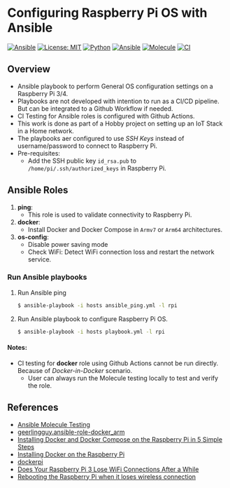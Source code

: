# Configuring Raspberry Pi OS with Ansible

[![Ansible](https://img.shields.io/badge/raspberrypi-3,4-C51A4A?logo=raspberry-pi)](https://www.raspberrypi.org/) [![License: MIT](https://img.shields.io/badge/License-MIT-yellow.svg)](https://github.com/universalvishwa/raspberrypi-os-config-ansible/blob/master/LICENSE) [![Python](https://img.shields.io/badge/python-3.7-blue?logo=python)](https://www.python.org/downloads/release/python-379/) [![Ansible](https://img.shields.io/badge/ansible-2.10-EE0000?logo=ansible)](https://docs.ansible.com/) [![Molecule](https://img.shields.io/badge/molecule-v3.2.0-3CAFCE)](https://molecule.readthedocs.io/) [![CI](https://github.com/universalvishwa/raspberrypi-os-config-ansible/workflows/CI/badge.svg)](https://github.com/universalvishwa/raspberrypi-os-config-ansible/actions) 

## Overview
- Ansible playbook to perform General OS configuration settings on a Raspberry Pi 3/4.
- Playbooks are not developed with intention to run as a CI/CD pipeline. But can be integrated to a Github Workflow if needed.
- CI Testing for Ansible roles is configured with Github Actions.
- This work is done as part of a Hobby project on setting up an IoT Stack in a Home network.
- The playbooks aer configured to use _SSH Keys_ instead of username/password to connect to Raspberry Pi.
- Pre-requisites:
    - Add the SSH public key `id_rsa.pub` to `/home/pi/.ssh/authorized_keys` in Raspberry Pi.

## Ansible Roles
1. **ping**:
    - This role is used to validate connectivity to Raspberry Pi.
2. **docker**:
    - Install Docker and Docker Compose in `Armv7` or `Arm64` architectures.
3. **os-config**:
    - Disable power saving mode
    - Check WiFi: Detect WiFi connection loss and restart the network service.

### Run Ansible playbooks
1. Run Ansible ping
    ```bash
    $ ansible-playbook -i hosts ansible_ping.yml -l rpi
    ```
2. Run Ansible playbook to configure Raspberry Pi OS.
    ```bash
    $ ansible-playbook -i hosts playbook.yml -l rpi
    ```

#### Notes:
- CI testing for **docker** role using Github Actions cannot be run directly. Because of _Docker-in-Docker_ scenario.
    - User can always run the Molecule testing locally to test and verify the role.

## References
- [Ansible Molecule Testing](https://github.com/universalvishwa/ansible-molecule-testing)
- [geerlingguy.ansible-role-docker_arm](https://github.com/geerlingguy/ansible-role-docker_arm)
- [Installing Docker and Docker Compose on the Raspberry Pi in 5 Simple Steps](https://dev.to/rohansawant/installing-docker-and-docker-compose-on-the-raspberry-pi-in-5-simple-steps-3mgl)
- [Installing Docker on the Raspberry Pi](https://pimylifeup.com/raspberry-pi-docker/)
- [dockerpi](https://github.com/lukechilds/dockerpi)
- [Does Your Raspberry Pi 3 Lose WiFi Connections After a While](http://qdosmsq.dunbar-it.co.uk/blog/2016/03/does-your-raspberry-pi-3-lose-wifi-connections-after-a-while/)
- [Rebooting the Raspberry Pi when it loses wireless connection](https://weworkweplay.com/play/rebooting-the-raspberry-pi-when-it-loses-wireless-connection-wifi/)